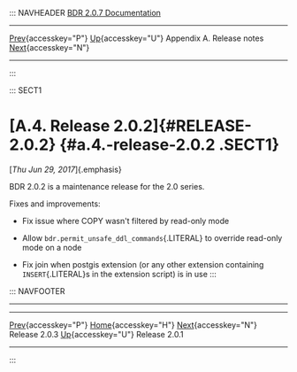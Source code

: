::: NAVHEADER
  [BDR 2.0.7 Documentation](index.md)
  ----------------------------------------------------------- ---------------------------------------- --------------------------- -----------------------------------------------------------
  [Prev](release-2.0.3.md "Release 2.0.3"){accesskey="P"}   [Up](releasenotes.md){accesskey="U"}    Appendix A. Release notes    [Next](release-2.0.1.md "Release 2.0.1"){accesskey="N"}

------------------------------------------------------------------------
:::

::: SECT1
# [A.4. Release 2.0.2]{#RELEASE-2.0.2} {#a.4.-release-2.0.2 .SECT1}

[*Thu Jun 29, 2017*]{.emphasis}

BDR 2.0.2 is a maintenance release for the 2.0 series.

Fixes and improvements:

-   Fix issue where COPY wasn\'t filtered by read-only mode

-   Allow `bdr.permit_unsafe_ddl_commands`{.LITERAL} to override
    read-only mode on a node

-   Fix join when postgis extension (or any other extension containing
    `INSERT`{.LITERAL}s in the extension script) is in use
:::

::: NAVFOOTER

------------------------------------------------------------------------

  ------------------------------------------- ---------------------------------------- -------------------------------------------
  [Prev](release-2.0.3.md){accesskey="P"}      [Home](index.md){accesskey="H"}       [Next](release-2.0.1.md){accesskey="N"}
  Release 2.0.3                                [Up](releasenotes.md){accesskey="U"}                                Release 2.0.1
  ------------------------------------------- ---------------------------------------- -------------------------------------------
:::
